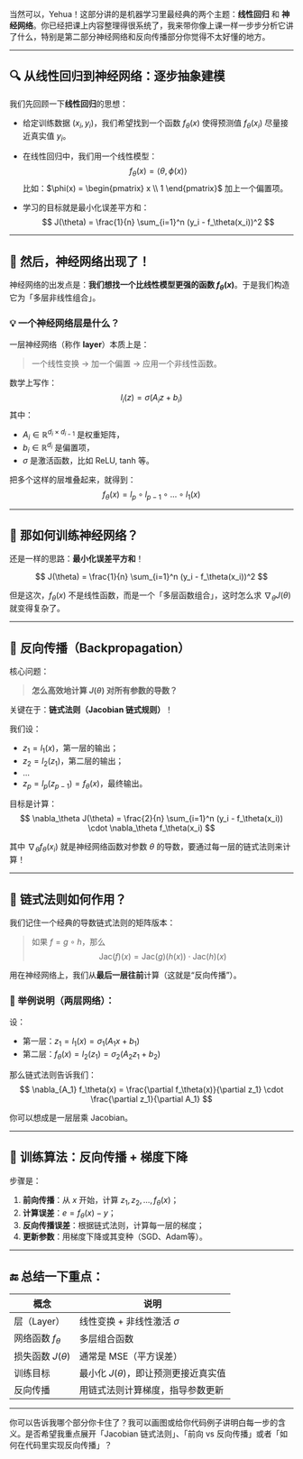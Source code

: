 当然可以，Yehua！这部分讲的是机器学习里最经典的两个主题：**线性回归** 和 **神经网络**。你已经把课上内容整理得很系统了，我来带你像上课一样一步步分析它讲了什么，特别是第二部分神经网络和反向传播部分你觉得不太好懂的地方。

---

## 🔍 从线性回归到神经网络：逐步抽象建模

我们先回顾一下**线性回归**的思想：

- 给定训练数据 $(x_i, y_i)$，我们希望找到一个函数 $f_\theta(x)$ 使得预测值 $f_\theta(x_i)$ 尽量接近真实值 $y_i$。
- 在线性回归中，我们用一个线性模型：
$$
f_\theta(x) = \langle \theta, \phi(x) \rangle
$$
  比如：$\phi(x) = \begin{pmatrix} x \\ 1 \end{pmatrix}$ 加上一个偏置项。

- 学习的目标就是最小化误差平方和：
  $$
  J(\theta) = \frac{1}{n} \sum_{i=1}^n (y_i - f_\theta(x_i))^2
  $$

---

## 🧠 然后，神经网络出现了！

神经网络的出发点是：**我们想找一个比线性模型更强的函数 $f_\theta(x)$**。于是我们构造它为「多层非线性组合」。

### 💡 一个神经网络层是什么？

一层神经网络（称作 **layer**）本质上是：  
> 一个线性变换 $\to$ 加一个偏置 $\to$ 应用一个非线性函数。

数学上写作：
$$
l_i(z) = \sigma(A_i z + b_i)
$$
其中：
- $A_i \in \mathbb{R}^{d_i \times d_{i-1}}$ 是权重矩阵，
- $b_i \in \mathbb{R}^{d_i}$ 是偏置项，
- $\sigma$ 是激活函数，比如 ReLU, tanh 等。

把多个这样的层堆叠起来，就得到：
$$
f_\theta(x) = l_p \circ l_{p-1} \circ \dots \circ l_1(x)
$$

---

## 🚀 那如何训练神经网络？

还是一样的思路：**最小化误差平方和**！

$$
J(\theta) = \frac{1}{n} \sum_{i=1}^n (y_i - f_\theta(x_i))^2
$$

但是这次，$f_\theta(x)$ 不是线性函数，而是一个「多层函数组合」，这时怎么求 $\nabla_\theta J(\theta)$ 就变得复杂了。

---

## 🔁 反向传播（Backpropagation）

核心问题：  
> **怎么高效地计算 $J(\theta)$ 对所有参数的导数？**

关键在于：**链式法则（Jacobian 链式规则）**！

我们设：
- $z_1 = l_1(x)$，第一层的输出；
- $z_2 = l_2(z_1)$，第二层的输出；
- ...
- $z_p = l_p(z_{p-1}) = f_\theta(x)$，最终输出。

目标是计算：
$$
\nabla_\theta J(\theta) = \frac{2}{n} \sum_{i=1}^n (y_i - f_\theta(x_i)) \cdot \nabla_\theta f_\theta(x_i)
$$

其中 $\nabla_\theta f_\theta(x_i)$ 就是神经网络函数对参数 $\theta$ 的导数，要通过每一层的链式法则来计算！

---

## 🧱 链式法则如何作用？

我们记住一个经典的导数链式法则的矩阵版本：

> 如果 $f = g \circ h$，那么
> $$
> \text{Jac}(f)(x) = \text{Jac}(g)(h(x)) \cdot \text{Jac}(h)(x)
> $$

用在神经网络上，我们从**最后一层往前**计算（这就是“反向传播”）。

### 🌊 举例说明（两层网络）：

设：
- 第一层：$z_1 = l_1(x) = \sigma_1(A_1 x + b_1)$
- 第二层：$f_\theta(x) = l_2(z_1) = \sigma_2(A_2 z_1 + b_2)$

那么链式法则告诉我们：
$$
\nabla_{A_1} f_\theta(x) = \frac{\partial f_\theta(x)}{\partial z_1} \cdot \frac{\partial z_1}{\partial A_1}
$$

你可以想成是一层层乘 Jacobian。

---

## 🧠 训练算法：反向传播 + 梯度下降

步骤是：
1. **前向传播**：从 $x$ 开始，计算 $z_1, z_2, \dots, f_\theta(x)$；
2. **计算误差**：$e = f_\theta(x) - y$；
3. **反向传播误差**：根据链式法则，计算每一层的梯度；
4. **更新参数**：用梯度下降或其变种（SGD、Adam等）。

---

## 🔚 总结一下重点：

| 概念 | 说明 |
|------|------|
| 层（Layer） | 线性变换 + 非线性激活 $\sigma$ |
| 网络函数 $f_\theta$ | 多层组合函数 |
| 损失函数 $J(\theta)$ | 通常是 MSE（平方误差） |
| 训练目标 | 最小化 $J(\theta)$，即让预测更接近真实值 |
| 反向传播 | 用链式法则计算梯度，指导参数更新 |

---

你可以告诉我哪个部分你卡住了？我可以画图或给你代码例子讲明白每一步的含义。是否希望我重点展开「Jacobian 链式法则」、「前向 vs 反向传播」或者「如何在代码里实现反向传播」？